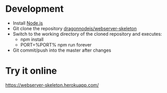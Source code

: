 # Development
- Install [Node.js](http://nodejs.org/)
- Git clone the repository [dragonnodejs/webserver-skeleton](https://github.com/dragonnodejs/webserver-skeleton.git)
- Switch to the working directory of the cloned repository and executes:
  - npm install
  - PORT=%PORT% npm run forever
- Git commit/push into the master after changes

# Try it online
https://webserver-skeleton.herokuapp.com/
